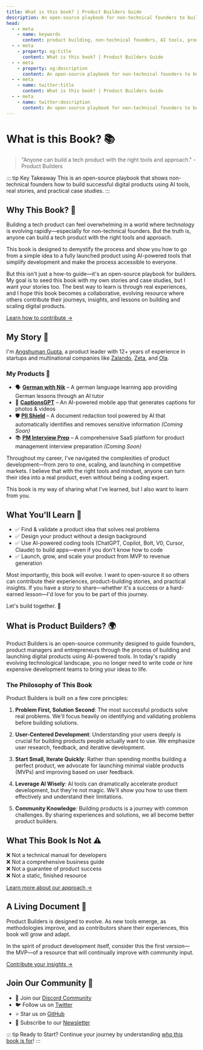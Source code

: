 ```yaml
---
title: What is this book? | Product Builders Guide
description: An open-source playbook for non-technical founders to build digital products using AI tools. Learn from real stories and case studies.
head:
  - - meta
    - name: keywords
      content: product building, non-technical founders, AI tools, product development, no-code, app building, startup guide
  - - meta
    - property: og:title
      content: What is this book? | Product Builders Guide
  - - meta
    - property: og:description
      content: An open-source playbook for non-technical founders to build digital products using AI tools. Learn from real stories and case studies.
  - - meta
    - name: twitter:title
      content: What is this book? | Product Builders Guide
  - - meta
    - name: twitter:description
      content: An open-source playbook for non-technical founders to build digital products using AI tools. Learn from real stories and case studies.
---
```


# What is this Book? 📚

> "Anyone can build a tech product with the right tools and approach." - Product Builders

::: tip Key Takeaway
This is an open-source playbook that shows non-technical founders how to build successful digital products using AI tools, real stories, and practical case studies.
:::

## Why This Book? 🤔

<div class="content-box">

Building a tech product can feel overwhelming in a world where technology is evolving rapidly—especially for non-technical founders. But the truth is, anyone can build a tech product with the right tools and approach.

This book is designed to demystify the process and show you how to go from a simple idea to a fully launched product using AI-powered tools that simplify development and make the process accessible to everyone.

But this isn't just a how-to guide—it's an open-source playbook for builders. My goal is to seed this book with my own stories and case studies, but I want your stories too. The best way to learn is through real experiences, and I hope this book becomes a collaborative, evolving resource where others contribute their journeys, insights, and lessons on building and scaling digital products.

[Learn how to contribute →](/contribute)

</div>

## My Story 👋

<div class="author-box">

I'm [Angshuman Gupta](https://angshumangupta.com/), a product leader with 12+ years of experience in startups and multinational companies like [Zalando](https://www.zalando.com), [Zeta](https://www.zeta.tech), and [Ola](https://www.olacabs.com).

### My Products 🚀

- 🗣 **[German with Nik](https://germanwithnik.com/)** – A german language learning app providing German lessons through an AI tutor
- 📸 **[CaptionsGPT](https://captionsgpt.site/)** – An AI-powered mobile app that generates captions for photos & videos
- 🛡️ **[PII Shield](https://pii-shield.com)** – A document redaction tool powered by AI that automatically identifies and removes sensitive information *(Coming Soon)*
- 📚 **[PM Interview Prep](https://pminterviewprep.com)** – A comprehensive SaaS platform for product management interview preparation *(Coming Soon)*

Throughout my career, I've navigated the complexities of product development—from zero to one, scaling, and launching in competitive markets. I believe that with the right tools and mindset, anyone can turn their idea into a real product, even without being a coding expert.

This book is my way of sharing what I've learned, but I also want to learn from you.

</div>

## What You'll Learn 🎯

<div class="learning-objectives">

- ✅ Find & validate a product idea that solves real problems
- ✅ Design your product without a design background
- ✅ Use AI-powered coding tools (ChatGPT, Copilot, Bolt, V0, Cursor, Claude) to build apps—even if you don't know how to code
- ✅ Launch, grow, and scale your product from MVP to revenue generation

Most importantly, this book will evolve. I want to open-source it so others can contribute their experiences, product-building stories, and practical insights. If you have a story to share—whether it's a success or a hard-earned lesson—I'd love for you to be part of this journey.

Let's build together. 🚀

</div>

<!--
## The Rise of No-Code and AI 🌟

<div class="content-box">

### Traditional Product Development
- Learning to code with [freeCodeCamp](https://www.freecodecamp.org)
- Finding a technical co-founder on [CoFoundersLab](https://cofounderslab.com)
- Hiring developers through [Upwork](https://www.upwork.com)
- Outsourcing to agencies via [Clutch](https://clutch.co)

### Modern Approach with AI
- AI-powered development with [GitHub Copilot](https://github.com/features/copilot)
- No-code platforms like [Bubble](https://bubble.io) and [Webflow](https://webflow.com)
- Rapid prototyping using [Figma](https://www.figma.com)
- Community-driven learning on [Discord](https://discord.gg/productbuilders)

</div>
-->

## What is Product Builders? 🌍
Product Builders is an open-source community designed to guide founders, product managers and entrepreneurs through the process of building and launching digital products using AI-powered tools. In today's rapidly evolving technological landscape, you no longer need to write code or hire expensive development teams to bring your ideas to life.

### The Philosophy of This Book
<div class="principles-grid">

Product Builders is built on a few core principles:

1. **Problem First, Solution Second**: The most successful products solve real problems. We'll focus heavily on identifying and validating problems before building solutions.

2. **User-Centered Development**: Understanding your users deeply is crucial for building products people actually want to use. We emphasize user research, feedback, and iterative development.

3. **Start Small, Iterate Quickly**: Rather than spending months building a perfect product, we advocate for launching minimal viable products (MVPs) and improving based on user feedback.

4. **Leverage AI Wisely**: AI tools can dramatically accelerate product development, but they're not magic. We'll show you how to use them effectively and understand their limitations.

5. **Community Knowledge**: Building products is a journey with common challenges. By sharing experiences and solutions, we all become better product builders.

</div>

## What This Book Is Not ⚠️

<div class="example-box">

❌ Not a technical manual for developers  
❌ Not a comprehensive business guide  
❌ Not a guarantee of product success  
❌ Not a static, finished resource  

[Learn more about our approach →](/introduction/who-is-it-for)

</div>

## A Living Document 📖

<div class="content-box">

Product Builders is designed to evolve. As new tools emerge, as methodologies improve, and as contributors share their experiences, this book will grow and adapt.

In the spirit of product development itself, consider this the first version—the MVP—of a resource that will continually improve with community input.

<!--[See our latest updates →](/changelog)-->
[Contribute your insights →](/contribute)

</div>

## Join Our Community 🤝

<div class="community-box">

- 💬 Join our [Discord Community](https://discord.gg/productbuilders)
- 🐦 Follow us on [Twitter](https://twitter.com/productbuilders)
- ⭐ Star us on [GitHub](https://github.com/productbuilders/guide)
- 📧 Subscribe to our [Newsletter](https://productbuilders.substack.com)

</div>

::: tip Ready to Start?
Continue your journey by understanding [who this book is for](/introduction/who-is-it-for)!
:::
